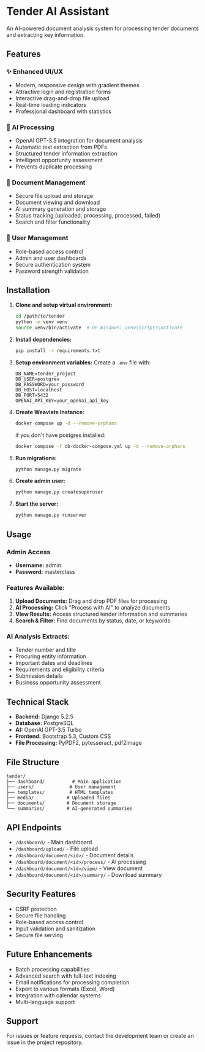 # Tender AI Assistant

An AI-powered document analysis system for processing tender documents and extracting key information.

## Features

### ✨ Enhanced UI/UX
- Modern, responsive design with gradient themes
- Attractive login and registration forms
- Interactive drag-and-drop file upload
- Real-time loading indicators
- Professional dashboard with statistics

### 🤖 AI Processing
- OpenAI GPT-3.5 integration for document analysis
- Automatic text extraction from PDFs
- Structured tender information extraction
- Intelligent opportunity assessment
- Prevents duplicate processing

### 📄 Document Management
- Secure file upload and storage
- Document viewing and download
- AI summary generation and storage
- Status tracking (uploaded, processing, processed, failed)
- Search and filter functionality

### 🔐 User Management
- Role-based access control
- Admin and user dashboards
- Secure authentication system
- Password strength validation

## Installation

1. **Clone and setup virtual environment:**
   ```bash
   cd /path/to/tender
   python -m venv venv
   source venv/bin/activate  # On Windows: venv\Scripts\activate
   ```

2. **Install dependencies:**
   ```bash
   pip install -r requirements.txt
   ```

3. **Setup environment variables:**
   Create a `.env` file with:
   ```
   DB_NAME=tender_project
   DB_USER=postgres
   DB_PASSWORD=your_password
   DB_HOST=localhost
   DB_PORT=5432
   OPENAI_API_KEY=your_openai_api_key
   ```
4. **Create Weaviate Instance:**
   ```bash
   docker compose up -d --remove-orphans
   ```
   if you don't have postgres installed:
   ```bash
   docker compose -f db-docker-compose.yml up -d --remove-orphans
   ```

5. **Run migrations:**
   ```bash
   python manage.py migrate
   ```

6. **Create admin user:**
   ```bash
   python manage.py createsuperuser
   ```

7. **Start the server:**
   ```bash
   python manage.py runserver
   ```

## Usage

### Admin Access
- **Username:** admin
- **Password:** masterclass

### Features Available:
1. **Upload Documents:** Drag and drop PDF files for processing
2. **AI Processing:** Click "Process with AI" to analyze documents
3. **View Results:** Access structured tender information and summaries
4. **Search & Filter:** Find documents by status, date, or keywords

### AI Analysis Extracts:
- Tender number and title
- Procuring entity information
- Important dates and deadlines
- Requirements and eligibility criteria
- Submission details
- Business opportunity assessment

## Technical Stack

- **Backend:** Django 5.2.5
- **Database:** PostgreSQL
- **AI:** OpenAI GPT-3.5 Turbo
- **Frontend:** Bootstrap 5.3, Custom CSS
- **File Processing:** PyPDF2, pytesseract, pdf2image

## File Structure

```
tender/
├── dashboard/          # Main application
├── users/             # User management
├── templates/         # HTML templates
├── media/            # Uploaded files
├── documents/        # Document storage
└── summaries/        # AI-generated summaries
```

## API Endpoints

- `/dashboard/` - Main dashboard
- `/dashboard/upload/` - File upload
- `/dashboard/document/<id>/` - Document details
- `/dashboard/document/<id>/process/` - AI processing
- `/dashboard/document/<id>/view/` - View document
- `/dashboard/document/<id>/summary/` - Download summary

## Security Features

- CSRF protection
- Secure file handling
- Role-based access control
- Input validation and sanitization
- Secure file serving

## Future Enhancements

- Batch processing capabilities
- Advanced search with full-text indexing
- Email notifications for processing completion
- Export to various formats (Excel, Word)
- Integration with calendar systems
- Multi-language support

## Support

For issues or feature requests, contact the development team or create an issue in the project repository.
